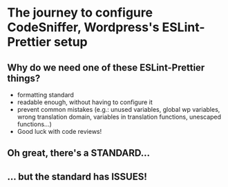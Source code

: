 # The journey to configure CodeSniffer, Wordpress's ESLint-Prettier setup

## Why do we need one of these ESLint-Prettier things?

- formatting standard
- readable enough, without having to configure it
- prevent common mistakes (e.g.: unused variables, global wp variables, wrong translation domain, variables in
  translation functions, unescaped functions...)
- Good luck with code reviews!

## Oh great, there's a STANDARD...

## ... but the standard has ISSUES!



